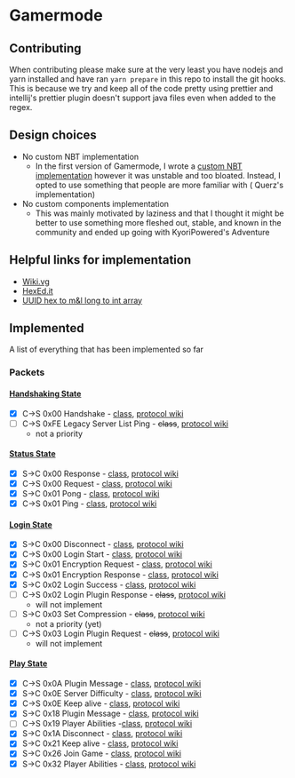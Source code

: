 # Gamermode

## Contributing

When contributing please make sure at the very least you have nodejs and yarn installed and have ran `yarn prepare` in
this repo to install the git hooks. This is because we try and keep all of the code pretty using prettier and intellij's
prettier plugin doesn't support java files even when added to the regex.

## Design choices

- No custom NBT implementation
    - In the first version of Gamermode, I wrote
      a [custom NBT implementation](https://github.com/Floffah/gamermode/tree/new/src/main/java/dev/floffah/gamermode/nbt)
      however it was unstable and too bloated. Instead, I opted to use something that people are more familiar with (
      Querz's implementation)
- No custom components implementation
    - This was mainly motivated by laziness and that I thought it might be better to use something more fleshed out,
      stable, and known in the community and ended up going with KyoriPowered's Adventure

## Helpful links for implementation

 - [Wiki.vg](https://wiki.vg/Main_Page)
 - [HexEd.it](https://www.hexed.it/)
 - [UUID hex to m&l long to int array](https://www.soltoder.com/mc-uuid-converter/)

## Implemented

A list of everything that has been implemented so far

### Packets

#### [Handshaking State](https://wiki.vg/Protocol#Handshaking)

- [x] C->S 0x00 Handshake - [class](./GamerModeServer/src/main/java/dev/floffah/gamermode/server/packet/serverlist/Handshake.java), [protocol wiki](https://wiki.vg/Protocol#Handshake)
- [ ] C->S 0xFE Legacy Server List Ping - ~~class~~, [protocol wiki](https://wiki.vg/Protocol#Legacy_Server_List_Ping)
    - not a priority

#### [Status State](https://wiki.vg/Protocol#Status)
- [x] S->C 0x00 Response - [class](./GamerModeServer/src/main/java/dev/floffah/gamermode/server/packet/serverlist/Response.java), [protocol wiki](https://wiki.vg/Protocol#Response)
- [x] C->S 0x00 Request - [class](./GamerModeServer/src/main/java/dev/floffah/gamermode/server/packet/serverlist/Request.java), [protocol wiki](https://wiki.vg/Protocol#Request)
- [x] S->C 0x01 Pong - [class](./GamerModeServer/src/main/java/dev/floffah/gamermode/server/packet/serverlist/Pong.java), [protocol wiki](https://wiki.vg/Protocol#Pong)
- [x] C->S 0x01 Ping - [class](./GamerModeServer/src/main/java/dev/floffah/gamermode/server/packet/serverlist/Ping.java), [protocol wiki](https://wiki.vg/Protocol#Ping)

#### [Login State](https://wiki.vg/Protocol#Login)
- [x] S->C 0x00 Disconnect - [class](./GamerModeServer/src/main/java/dev/floffah/gamermode/server/packet/connection/LoginDisconnect.java), [protocol wiki](https://wiki.vg/Protocol#Disconnect_.28login.29)
- [x] C->S 0x00 Login Start - [class](./GamerModeServer/src/main/java/dev/floffah/gamermode/server/packet/login/LoginStart.java), [protocol wiki](https://wiki.vg/Protocol#Login_Start)
- [x] S->C 0x01 Encryption Request - [class](./GamerModeServer/src/main/java/dev/floffah/gamermode/server/packet/login/EncryptionRequest.java), [protocol wiki](https://wiki.vg/Protocol#Encryption_Request)
- [x] C->S 0x01 Encryption Response - [class](./GamerModeServer/src/main/java/dev/floffah/gamermode/server/packet/login/EncryptionResponse.java), [protocol wiki](https://wiki.vg/Protocol#Encryption_Response)
- [x] S->C 0x02 Login Success - [class](./GamerModeServer/src/main/java/dev/floffah/gamermode/server/packet/login/LoginSuccess.java), [protocol wiki](https://wiki.vg/Protocol#Login_Success)
- [ ] C->S 0x02 Login Plugin Response - ~~class~~, [protocol wiki](https://wiki.vg/Protocol#Login_Plugin_Response)
    - will not implement
- [ ] S->C 0x03 Set Compression - ~~class~~, [protocol wiki](https://wiki.vg/Protocol#Set_Compression)
    - not a priority (yet)
- [ ] C->S 0x03 Login Plugin Request - ~~class~~, [protocol wiki](https://wiki.vg/Protocol#Login_Plugin_Request)
    - will not implement

#### [Play State](https://wiki.vg/Protocol#Play)
- [x] C->S 0x0A Plugin Message - [class](./GamerModeServer/src/main/java/dev/floffah/gamermode/server/packet/play/message/PluginMessage.java), [protocol wiki](https://wiki.vg/Protocol#Plugin_Message_.28serverbound.29)
- [x] S->C 0x0E Server Difficulty - [class](./GamerModeServer/src/main/java/dev/floffah/gamermode/server/packet/play/info/ServerDifficulty.java), [protocol wiki](https://wiki.vg/Protocol#Server_Difficulty)
- [x] C->S 0x0E Keep alive - [class](./GamerModeServer/src/main/java/dev/floffah/gamermode/server/packet/play/connection/KeepAliveServerBound.java), [protocol wiki](https://wiki.vg/Protocol#Keep_Alive_.28serverbound.29)
- [x] S->C 0x18 Plugin Message - [class](./GamerModeServer/src/main/java/dev/floffah/gamermode/server/packet/play/message/PluginMessage.java), [protocol wiki](https://wiki.vg/Protocol#Plugin_Message_.28clientbound.29)
- [ ] C->S 0x19 Player Abilities -[class](./GamerModeServer/src/main/java/dev/floffah/gamermode/server/packet/play/state/PlayerAbilitiesServerBound.java), [protocol wiki](https://wiki.vg/Protocol#Player_Abilities_.28serverbound.29)
- [x] S->C 0x1A Disconnect - [class](./GamerModeServer/src/main/java/dev/floffah/gamermode/server/packet/connection/Disconnect.java), [protocol wiki](https://wiki.vg/Protocol#Disconnect_.28play.29)
- [x] S->C 0x21 Keep alive - [class](./GamerModeServer/src/main/java/dev/floffah/gamermode/server/packet/play/connection/KeepAliveClientBound.java), [protocol wiki](https://wiki.vg/Protocol#Keep_Alive_.28serverbound.29)
- [x] S->C 0x26 Join Game - [class](./GamerModeServer/src/main/java/dev/floffah/gamermode/server/packet/play/JoinGame.java), [protocol wiki](https://wiki.vg/Protocol#Join_Game)
- [x] S->C 0x32 Player Abilities - [class](./GamerModeServer/src/main/java/dev/floffah/gamermode/server/packet/play/state/PlayerAbilitiesClientBound.java), [protocol wiki](https://wiki.vg/Protocol#Player_Abilities_.28clientbound.29)
